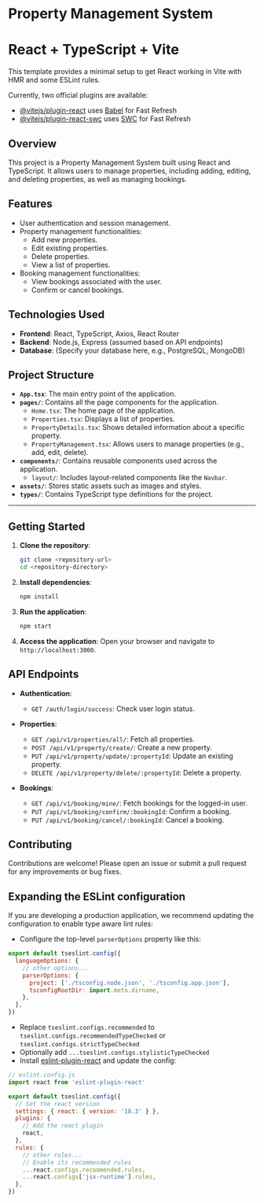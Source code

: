 
# Property Management System

# React + TypeScript + Vite

This template provides a minimal setup to get React working in Vite with HMR and some ESLint rules.

Currently, two official plugins are available:

- [@vitejs/plugin-react](https://github.com/vitejs/vite-plugin-react/blob/main/packages/plugin-react/README.md) uses [Babel](https://babeljs.io/) for Fast Refresh
- [@vitejs/plugin-react-swc](https://github.com/vitejs/vite-plugin-react-swc) uses [SWC](https://swc.rs/) for Fast Refresh

## Overview
This project is a Property Management System built using React and TypeScript. It allows users to manage properties, including adding, editing, and deleting properties, as well as managing bookings.

## Features
- User authentication and session management.
- Property management functionalities:
  - Add new properties.
  - Edit existing properties.
  - Delete properties.
  - View a list of properties.
- Booking management functionalities:
  - View bookings associated with the user.
  - Confirm or cancel bookings.

## Technologies Used
- **Frontend**: React, TypeScript, Axios, React Router
- **Backend**: Node.js, Express (assumed based on API endpoints)
- **Database**: (Specify your database here, e.g., PostgreSQL, MongoDB)

## Project Structure
- **`App.tsx`**: The main entry point of the application.
- **`pages/`**: Contains all the page components for the application.
  - `Home.tsx`: The home page of the application.
  - `Properties.tsx`: Displays a list of properties.
  - `PropertyDetails.tsx`: Shows detailed information about a specific property.
  - `PropertyManagement.tsx`: Allows users to manage properties (e.g., add, edit, delete).
- **`components/`**: Contains reusable components used across the application.
  - `layout/`: Includes layout-related components like the `Navbar`.
- **`assets/`**: Stores static assets such as images and styles.
- **`types/`**: Contains TypeScript type definitions for the project.

---


## Getting Started
1. **Clone the repository**:
   ```bash
   git clone <repository-url>
   cd <repository-directory>
   ```

2. **Install dependencies**:
   ```bash
   npm install
   ```

3. **Run the application**:
   ```bash
   npm start
   ```

4. **Access the application**:
   Open your browser and navigate to `http://localhost:3000`.

## API Endpoints
- **Authentication**:
  - `GET /auth/login/success`: Check user login status.

- **Properties**:
  - `GET /api/v1/properties/all/`: Fetch all properties.
  - `POST /api/v1/property/create/`: Create a new property.
  - `PUT /api/v1/property/update/:propertyId`: Update an existing property.
  - `DELETE /api/v1/property/delete/:propertyId`: Delete a property.

- **Bookings**:
  - `GET /api/v1/booking/mine/`: Fetch bookings for the logged-in user.
  - `PUT /api/v1/booking/confirm/:bookingId`: Confirm a booking.
  - `PUT /api/v1/booking/cancel/:bookingId`: Cancel a booking.

## Contributing
Contributions are welcome! Please open an issue or submit a pull request for any improvements or bug fixes.




## Expanding the ESLint configuration

If you are developing a production application, we recommend updating the configuration to enable type aware lint rules:

- Configure the top-level `parserOptions` property like this:

```js
export default tseslint.config({
  languageOptions: {
    // other options...
    parserOptions: {
      project: ['./tsconfig.node.json', './tsconfig.app.json'],
      tsconfigRootDir: import.meta.dirname,
    },
  },
})
```

- Replace `tseslint.configs.recommended` to `tseslint.configs.recommendedTypeChecked` or `tseslint.configs.strictTypeChecked`
- Optionally add `...tseslint.configs.stylisticTypeChecked`
- Install [eslint-plugin-react](https://github.com/jsx-eslint/eslint-plugin-react) and update the config:

```js
// eslint.config.js
import react from 'eslint-plugin-react'

export default tseslint.config({
  // Set the react version
  settings: { react: { version: '18.3' } },
  plugins: {
    // Add the react plugin
    react,
  },
  rules: {
    // other rules...
    // Enable its recommended rules
    ...react.configs.recommended.rules,
    ...react.configs['jsx-runtime'].rules,
  },
})
```
